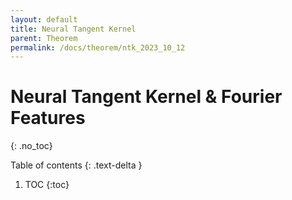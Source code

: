 ```yaml
---
layout: default
title: Neural Tangent Kernel
parent: Theorem
permalink: /docs/theorem/ntk_2023_10_12
---
```


# Neural Tangent Kernel & Fourier Features
{: .no_toc}

Table of contents
{: .text-delta }
1. TOC
{:toc}